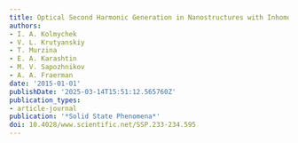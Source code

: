 ```yaml
---
title: Optical Second Harmonic Generation in Nanostructures with Inhomogeneous Magnetization
authors:
- I. A. Kolmychek
- V. L. Krutyanskiy
- T. Murzina
- E. A. Karashtin
- M. V. Sapozhnikov
- A. A. Fraerman
date: '2015-01-01'
publishDate: '2025-03-14T15:51:12.565760Z'
publication_types:
- article-journal
publication: '*Solid State Phenomena*'
doi: 10.4028/www.scientific.net/SSP.233-234.595
---
```

